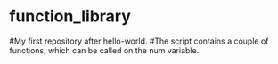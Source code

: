 # function_library
#My first repository after hello-world.
#The script contains a couple of functions, which can be called on the num variable.
